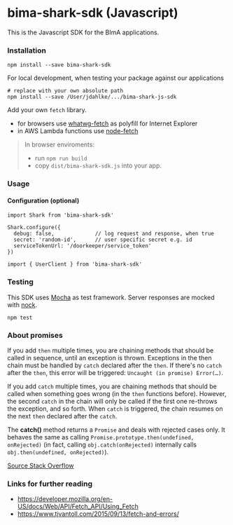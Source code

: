 # bima-shark-sdk (Javascript)

This is the Javascript SDK for the BImA applications.


### Installation

```
npm install --save bima-shark-sdk
```

For local development, when testing your package against our applications
```
# replace with your own absolute path
npm install --save /User/jdahlke/.../bima-shark-js-sdk
```

Add your own `fetch` library.

* for browsers use [whatwg-fetch](https://www.npmjs.com/package/whatwg-fetch) as polyfill for Internet Explorer
* in AWS Lambda functions use [node-fetch](https://www.npmjs.com/package/node-fetch)

> In browser enviroments:
> - run `npm run build`
> - copy ` dist/bima-shark-sdk.js ` into your app.

### Usage

#### Configuration (optional)

```
import Shark from 'bima-shark-sdk'

Shark.configure({
  debug: false,             // log request and response, when true
  secret: 'random-id',      // user specific secret e.g. id
  serviceTokenUrl: '/doorkeeper/service_token'
})

import { UserClient } from 'bima-shark-sdk'
```

### Testing

This SDK uses [Mocha](https://mochajs.org/) as test framework. Server responses are mocked with [nock](https://www.npmjs.com/package/nock).

```
npm test
```


### About promises

If you add `then` multiple times, you are chaining methods that should be called in sequence, until an exception is thrown.
Exceptions in the then chain must be handled by `catch` declared after the `then`. If there's no `catch` after the `then`, this error will be triggered: `Uncaught (in promise) Error(…)`.

If you add `catch` multiple times, you are chaining methods that should be called when something goes wrong (in the `then` functions before).
However, the second `catch` in the chain will only be called if the first one re-throws the exception, and so forth.
When `catch` is triggered, the chain resumes on the next `then` declared after the `catch`.

The **catch()** method returns a `Promise` and deals with rejected cases only. It behaves the same as calling `Promise.prototype.then(undefined, onRejected)`
(in fact, calling `obj.catch(onRejected)` internally calls `obj.then(undefined, onRejected)`).

[Source Stack Overflow](https://stackoverflow.com/questions/34222818/how-does-the-catch-work-in-a-native-promise-chain)


### Links for further reading

* https://developer.mozilla.org/en-US/docs/Web/API/Fetch_API/Using_Fetch
* https://www.tjvantoll.com/2015/09/13/fetch-and-errors/
